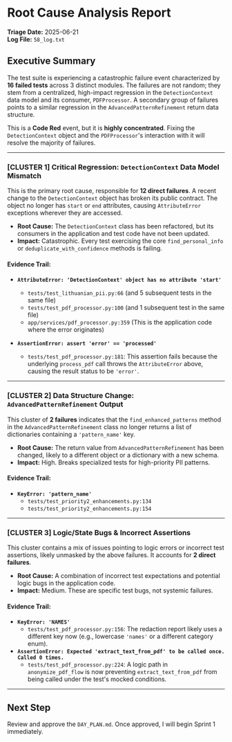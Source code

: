 # Root Cause Analysis Report

**Triage Date:** 2025-06-21  
**Log File:** `58_log.txt`

## Executive Summary

The test suite is experiencing a catastrophic failure event characterized by **16 failed tests** across 3 distinct modules. The failures are not random; they stem from a centralized, high-impact regression in the `DetectionContext` data model and its consumer, `PDFProcessor`. A secondary group of failures points to a similar regression in the `AdvancedPatternRefinement` return data structure.

This is a **Code Red** event, but it is **highly concentrated**. Fixing the `DetectionContext` object and the `PDFProcessor`'s interaction with it will resolve the majority of failures.

---

### **[CLUSTER 1] Critical Regression: `DetectionContext` Data Model Mismatch**

This is the primary root cause, responsible for **12 direct failures**. A recent change to the `DetectionContext` object has broken its public contract. The object no longer has `start` or `end` attributes, causing `AttributeError` exceptions wherever they are accessed.

-   **Root Cause:** The `DetectionContext` class has been refactored, but its consumers in the application and test code have not been updated.
-   **Impact:** Catastrophic. Every test exercising the core `find_personal_info` or `deduplicate_with_confidence` methods is failing.

#### Evidence Trail:

*   **`AttributeError: 'DetectionContext' object has no attribute 'start'`**
    *   `tests/test_lithuanian_pii.py:66` (and 5 subsequent tests in the same file)
    *   `tests/test_pdf_processor.py:100` (and 1 subsequent test in the same file)
    *   `app/services/pdf_processor.py:359` (This is the application code where the error originates)

*   **`AssertionError: assert 'error' == 'processed'`**
    *   `tests/test_pdf_processor.py:181`: This assertion fails because the underlying `process_pdf` call throws the `AttributeError` above, causing the result status to be `'error'`.

---

### **[CLUSTER 2] Data Structure Change: `AdvancedPatternRefinement` Output**

This cluster of **2 failures** indicates that the `find_enhanced_patterns` method in the `AdvancedPatternRefinement` class no longer returns a list of dictionaries containing a `'pattern_name'` key.

-   **Root Cause:** The return value from `AdvancedPatternRefinement` has been changed, likely to a different object or a dictionary with a new schema.
-   **Impact:** High. Breaks specialized tests for high-priority PII patterns.

#### Evidence Trail:

*   **`KeyError: 'pattern_name'`**
    *   `tests/test_priority2_enhancements.py:134`
    *   `tests/test_priority2_enhancements.py:154`

---

### **[CLUSTER 3] Logic/State Bugs & Incorrect Assertions**

This cluster contains a mix of issues pointing to logic errors or incorrect test assertions, likely unmasked by the above failures. It accounts for **2 direct failures**.

-   **Root Cause:** A combination of incorrect test expectations and potential logic bugs in the application code.
-   **Impact:** Medium. These are specific test bugs, not systemic failures.

#### Evidence Trail:

*   **`KeyError: 'NAMES'`**
    *   `tests/test_pdf_processor.py:156`: The redaction report likely uses a different key now (e.g., lowercase `'names'` or a different category enum).
*   **`AssertionError: Expected 'extract_text_from_pdf' to be called once. Called 0 times.`**
    *   `tests/test_pdf_processor.py:224`: A logic path in `anonymize_pdf_flow` is now preventing `extract_text_from_pdf` from being called under the test's mocked conditions.

---

## **Next Step**

Review and approve the `DAY_PLAN.md`. Once approved, I will begin Sprint 1 immediately. 